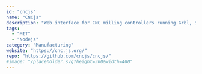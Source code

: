 ```yaml
---
id: "cncjs"
name: "CNCjs"
description: "Web interface for CNC milling controllers running Grbl, Smoothieware, or TinyG."
tags:
  - "MIT"
  - "Nodejs"
category: "Manufacturing"
website: "https://cnc.js.org/"
repo: "https://github.com/cncjs/cncjs/"
#image: "/placeholder.svg?height=300&width=400"
---
```


